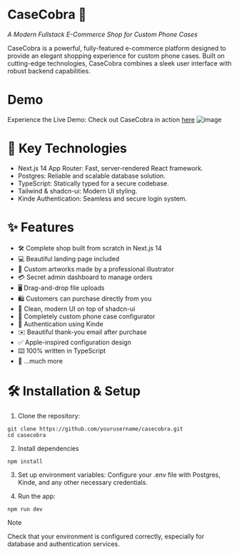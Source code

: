 # CaseCobra 🐍
_A Modern Fullstack E-Commerce Shop for Custom Phone Cases_

CaseCobra is a powerful, fully-featured e-commerce platform designed to provide an elegant shopping experience for custom phone cases. Built on cutting-edge technologies, CaseCobra combines a sleek user interface with robust backend capabilities.

# Demo
Experience the Live Demo: Check out CaseCobra in action [here](https://case-cobra-ecru.vercel.app/)
![image](https://github.com/user-attachments/assets/9ec8a565-909e-476a-bd1b-1acbab8726e9)

# 🚀 Key Technologies
- Next.js 14 App Router: Fast, server-rendered React framework.
- Postgres: Reliable and scalable database solution.
- TypeScript: Statically typed for a secure codebase.
- Tailwind & shadcn-ui: Modern UI styling.
- Kinde Authentication: Seamless and secure login system.

# ✨ Features
- 🛠️ Complete shop built from scratch in Next.js 14
- 💻 Beautiful landing page included
- 🎨 Custom artworks made by a professional illustrator
- 💳 Secret admin dashboard to manage orders
- 🖥️ Drag-and-drop file uploads
- 🛍️ Customers can purchase directly from you
- 🌟 Clean, modern UI on top of shadcn-ui
- 🛒 Completely custom phone case configurator
- 🔑 Authentication using Kinde
- ✉️ Beautiful thank-you email after purchase
- ✅ Apple-inspired configuration design
- ⌨️ 100% written in TypeScript
- 🎁 ...much more

# 🛠️ Installation & Setup
1. Clone the repository:
```
git clone https://github.com/yourusername/casecobra.git
cd casecobra
```
2. Install dependencies
```
npm install
```

3. Set up environment variables:
Configure your .env file with Postgres, Kinde, and any other necessary credentials.

4. Run the app:
```
npm run dev
```
> [!NOTE]
> Check that your environment is configured correctly, especially for database and authentication services.

